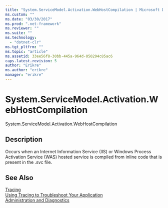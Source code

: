 ```yaml
---
title: "System.ServiceModel.Activation.WebHostCompilation | Microsoft Docs"
ms.custom: ""
ms.date: "03/30/2017"
ms.prod: ".net-framework"
ms.reviewer: ""
ms.suite: ""
ms.technology: 
  - "dotnet-clr"
ms.tgt_pltfrm: ""
ms.topic: "article"
ms.assetid: 33ee56f8-30bb-445a-964d-050294c85ac6
caps.latest.revision: 5
author: "Erikre"
ms.author: "erikre"
manager: "erikre"
---
```

# System.ServiceModel.Activation.WebHostCompilation
System.ServiceModel.Activation.WebHostCompilation  
  
## Description  
 Occurs when an Internet Information Service (IIS) or Windows Process Activation Service (WAS) hosted service is compiled from inline code that is present in the .svc file.  
  
## See Also  
 [Tracing](../../../../../docs/framework/wcf/diagnostics/tracing/index.md)   
 [Using Tracing to Troubleshoot Your Application](../../../../../docs/framework/wcf/diagnostics/tracing/using-tracing-to-troubleshoot-your-application.md)   
 [Administration and Diagnostics](../../../../../docs/framework/wcf/diagnostics/index.md)